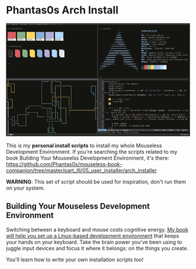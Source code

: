 # Phantas0s Arch Install

[![Mousless Development Environment](screen_780.png)](screen.png)


This is my **personal install scripts** to install my whole Mouseless Development Environment. If you're searching the scripts related to my book Building Your Mouseelss Development Environment, it's there: https://github.com/Phantas0s/mouseless-book-companion/tree/master/part_III/05_user_installer/arch_installer

**WARNING**: This set of script should be used for inspiration, don't run them on your system.

## Building Your Mouseless Development Environment

Switching between a keyboard and mouse costs cognitive energy. [My book will help you set up a Linux-based development environment](https://themouseless.dev) that keeps your hands on your keyboard. Take the brain power you've been using to juggle input devices and focus it where it belongs: on the things you create.

You'll learn how to write your own installation scripts too!
